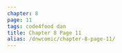 ```yaml
---
chapter: 8
page: 11
tags: code4food dan
title: Chapter 8 Page 11
alias: /dnwcomic/chapter-8-page-11/
---
```

